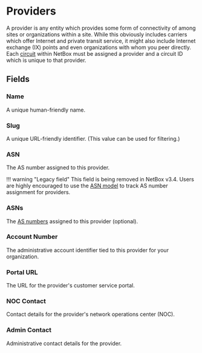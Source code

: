 # Providers

A provider is any entity which provides some form of connectivity of among sites or organizations within a site. While this obviously includes carriers which offer Internet and private transit service, it might also include Internet exchange (IX) points and even organizations with whom you peer directly. Each [circuit](./circuit.md) within NetBox must be assigned a provider and a circuit ID which is unique to that provider.

## Fields

### Name

A unique human-friendly name.

### Slug

A unique URL-friendly identifier. (This value can be used for filtering.)

### ASN

The AS number assigned to this provider.

!!! warning "Legacy field"
    This field is being removed in NetBox v3.4. Users are highly encouraged to use the [ASN model](../ipam/asn.md) to track AS number assignment for providers.

### ASNs

The [AS numbers](../ipam/asn.md) assigned to this provider (optional).

### Account Number

The administrative account identifier tied to this provider for your organization.

### Portal URL

The URL for the provider's customer service portal.

### NOC Contact

Contact details for the provider's network operations center (NOC).

### Admin Contact

Administrative contact details for the provider.
